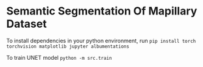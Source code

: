 # Semantic Segmentation Of Mapillary Dataset

To install dependencies in your python environment, run
`pip install torch torchvision matplotlib jupyter albumentations`

To train UNET model
`python -m src.train`


